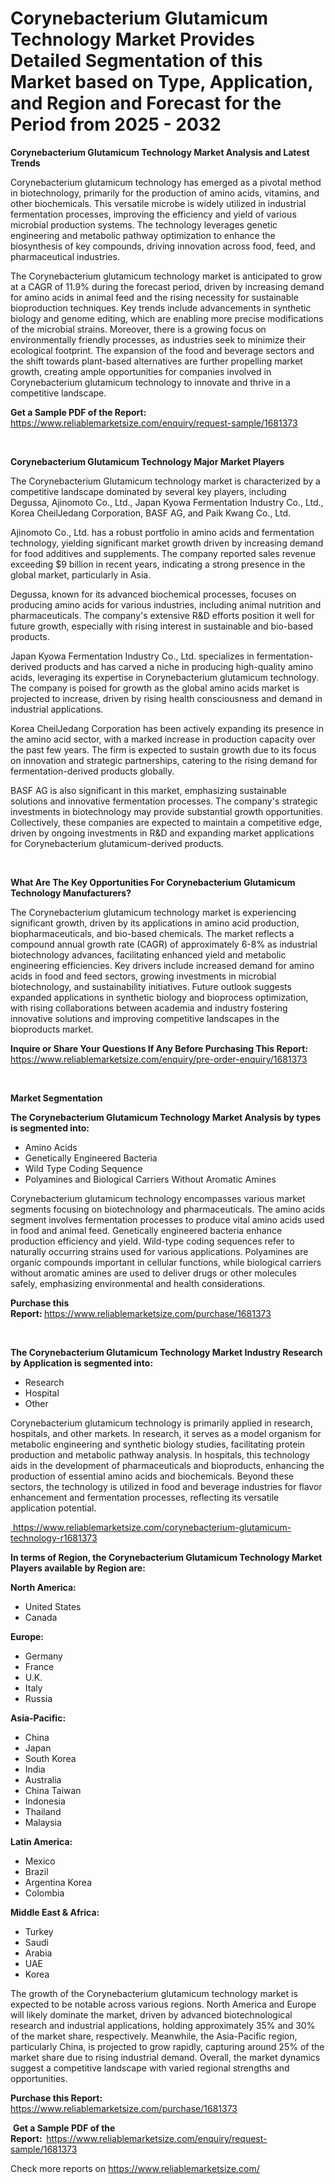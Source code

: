 <p><h1>Corynebacterium Glutamicum Technology Market Provides Detailed Segmentation of this Market based on Type, Application, and Region and Forecast for the Period from 2025 - 2032</h1></p><p><strong>Corynebacterium Glutamicum Technology Market Analysis and Latest Trends</strong></p>
<p><p>Corynebacterium glutamicum technology has emerged as a pivotal method in biotechnology, primarily for the production of amino acids, vitamins, and other biochemicals. This versatile microbe is widely utilized in industrial fermentation processes, improving the efficiency and yield of various microbial production systems. The technology leverages genetic engineering and metabolic pathway optimization to enhance the biosynthesis of key compounds, driving innovation across food, feed, and pharmaceutical industries.</p><p>The Corynebacterium glutamicum technology market is anticipated to grow at a CAGR of 11.9% during the forecast period, driven by increasing demand for amino acids in animal feed and the rising necessity for sustainable bioproduction techniques. Key trends include advancements in synthetic biology and genome editing, which are enabling more precise modifications of the microbial strains. Moreover, there is a growing focus on environmentally friendly processes, as industries seek to minimize their ecological footprint. The expansion of the food and beverage sectors and the shift towards plant-based alternatives are further propelling market growth, creating ample opportunities for companies involved in Corynebacterium glutamicum technology to innovate and thrive in a competitive landscape.</p></p>
<p><strong>Get a Sample PDF of the Report:&nbsp;</strong> <a href="https://www.reliablemarketsize.com/enquiry/request-sample/1681373?utm_campaign=2442&utm_medium=2&utm_source=Github&utm_content=ia&utm_term=24032025&utm_id=corynebacterium-glutamicum-technology">https://www.reliablemarketsize.com/enquiry/request-sample/1681373</a></p>
<p>&nbsp;</p>
<p><strong>Corynebacterium Glutamicum Technology Major Market Players</strong></p>
<p><p>The Corynebacterium Glutamicum technology market is characterized by a competitive landscape dominated by several key players, including Degussa, Ajinomoto Co., Ltd., Japan Kyowa Fermentation Industry Co., Ltd., Korea CheilJedang Corporation, BASF AG, and Paik Kwang Co., Ltd. </p><p>Ajinomoto Co., Ltd. has a robust portfolio in amino acids and fermentation technology, yielding significant market growth driven by increasing demand for food additives and supplements. The company reported sales revenue exceeding $9 billion in recent years, indicating a strong presence in the global market, particularly in Asia. </p><p>Degussa, known for its advanced biochemical processes, focuses on producing amino acids for various industries, including animal nutrition and pharmaceuticals. The company's extensive R&D efforts position it well for future growth, especially with rising interest in sustainable and bio-based products. </p><p>Japan Kyowa Fermentation Industry Co., Ltd. specializes in fermentation-derived products and has carved a niche in producing high-quality amino acids, leveraging its expertise in Corynebacterium glutamicum technology. The company is poised for growth as the global amino acids market is projected to increase, driven by rising health consciousness and demand in industrial applications.</p><p>Korea CheilJedang Corporation has been actively expanding its presence in the amino acid sector, with a marked increase in production capacity over the past few years. The firm is expected to sustain growth due to its focus on innovation and strategic partnerships, catering to the rising demand for fermentation-derived products globally.</p><p>BASF AG is also significant in this market, emphasizing sustainable solutions and innovative fermentation processes. The company's strategic investments in biotechnology may provide substantial growth opportunities. Collectively, these companies are expected to maintain a competitive edge, driven by ongoing investments in R&D and expanding market applications for Corynebacterium glutamicum-derived products.</p></p>
<p>&nbsp;</p>
<p><strong>What Are The Key Opportunities For Corynebacterium Glutamicum Technology Manufacturers?</strong></p>
<p><p>The Corynebacterium glutamicum technology market is experiencing significant growth, driven by its applications in amino acid production, biopharmaceuticals, and bio-based chemicals. The market reflects a compound annual growth rate (CAGR) of approximately 6-8% as industrial biotechnology advances, facilitating enhanced yield and metabolic engineering efficiencies. Key drivers include increased demand for amino acids in food and feed sectors, growing investments in microbial biotechnology, and sustainability initiatives. Future outlook suggests expanded applications in synthetic biology and bioprocess optimization, with rising collaborations between academia and industry fostering innovative solutions and improving competitive landscapes in the bioproducts market.</p></p>
<p><strong>Inquire or Share Your Questions If Any Before Purchasing This Report:</strong> <a href="https://www.reliablemarketsize.com/enquiry/pre-order-enquiry/1681373?utm_campaign=2442&utm_medium=2&utm_source=Github&utm_content=ia&utm_term=24032025&utm_id=corynebacterium-glutamicum-technology">https://www.reliablemarketsize.com/enquiry/pre-order-enquiry/1681373</a></p>
<p>&nbsp;</p>
<p><strong>Market Segmentation</strong></p>
<p><strong>The Corynebacterium Glutamicum Technology Market Analysis by types is segmented into:</strong></p>
<p><ul><li>Amino Acids</li><li>Genetically Engineered Bacteria</li><li>Wild Type Coding Sequence</li><li>Polyamines and Biological Carriers Without Aromatic Amines</li></ul></p>
<p><p>Corynebacterium glutamicum technology encompasses various market segments focusing on biotechnology and pharmaceuticals. The amino acids segment involves fermentation processes to produce vital amino acids used in food and animal feed. Genetically engineered bacteria enhance production efficiency and yield. Wild-type coding sequences refer to naturally occurring strains used for various applications. Polyamines are organic compounds important in cellular functions, while biological carriers without aromatic amines are used to deliver drugs or other molecules safely, emphasizing environmental and health considerations.</p></p>
<p><strong>Purchase this Report:&nbsp;</strong><a href="https://www.reliablemarketsize.com/purchase/1681373?utm_campaign=2442&utm_medium=2&utm_source=Github&utm_content=ia&utm_term=24032025&utm_id=corynebacterium-glutamicum-technology">https://www.reliablemarketsize.com/purchase/1681373</a></p>
<p>&nbsp;</p>
<p><strong>The Corynebacterium Glutamicum Technology Market Industry Research by Application is segmented into:</strong></p>
<p><ul><li>Research</li><li>Hospital</li><li>Other</li></ul></p>
<p><p>Corynebacterium glutamicum technology is primarily applied in research, hospitals, and other markets. In research, it serves as a model organism for metabolic engineering and synthetic biology studies, facilitating protein production and metabolic pathway analysis. In hospitals, this technology aids in the development of pharmaceuticals and bioproducts, enhancing the production of essential amino acids and biochemicals. Beyond these sectors, the technology is utilized in food and beverage industries for flavor enhancement and fermentation processes, reflecting its versatile application potential.</p></p>
<p><a href="https://www.reliablemarketsize.com/corynebacterium-glutamicum-technology-r1681373?utm_campaign=2442&utm_medium=2&utm_source=Github&utm_content=ia&utm_term=24032025&utm_id=corynebacterium-glutamicum-technology">&nbsp;https://www.reliablemarketsize.com/corynebacterium-glutamicum-technology-r1681373</a></p>
<p><strong>In terms of Region, the Corynebacterium Glutamicum Technology Market Players available by Region are:</strong></p>
<p>
    <p> <strong> North America: </strong>
        <ul>
            <li>United States</li>
            <li>Canada</li>
        </ul>
        </p> 
    <p> <strong> Europe: </strong>
        <ul>
            <li>Germany</li>
            <li>France</li>
            <li>U.K.</li>
            <li>Italy</li>
            <li>Russia</li>
        </ul>
        </p> 
    <p> <strong> Asia-Pacific: </strong>
        <ul>
            <li>China</li>
            <li>Japan</li>
            <li>South Korea</li>
            <li>India</li>
            <li>Australia</li>
            <li>China Taiwan</li>
            <li>Indonesia</li>
            <li>Thailand</li>
            <li>Malaysia</li>
        </ul>
        </p> 
    <p> <strong> Latin America: </strong>
        <ul>
            <li>Mexico</li>
            <li>Brazil</li>
            <li>Argentina Korea</li>
            <li>Colombia</li>
        </ul>
        </p> 
    <p> <strong> Middle East & Africa: </strong>
        <ul>
            <li>Turkey</li>
            <li>Saudi</li>
            <li>Arabia</li>
            <li>UAE</li>
            <li>Korea</li>
        </ul>
    </p>
    </p>
<p><p>The growth of the Corynebacterium glutamicum technology market is expected to be notable across various regions. North America and Europe will likely dominate the market, driven by advanced biotechnological research and industrial applications, holding approximately 35% and 30% of the market share, respectively. Meanwhile, the Asia-Pacific region, particularly China, is projected to grow rapidly, capturing around 25% of the market share due to rising industrial demand. Overall, the market dynamics suggest a competitive landscape with varied regional strengths and opportunities.</p></p>
<p><strong>Purchase this Report: </strong><a href="https://www.reliablemarketsize.com/purchase/1681373?utm_campaign=2442&utm_medium=2&utm_source=Github&utm_content=ia&utm_term=24032025&utm_id=corynebacterium-glutamicum-technology">https://www.reliablemarketsize.com/purchase/1681373</a></p>
<p>&nbsp;<strong>Get a Sample PDF of the Report:&nbsp;&nbsp;</strong><a href="https://www.reliablemarketsize.com/enquiry/request-sample/1681373?utm_campaign=2442&utm_medium=2&utm_source=Github&utm_content=ia&utm_term=24032025&utm_id=corynebacterium-glutamicum-technology">https://www.reliablemarketsize.com/enquiry/request-sample/1681373</a></p>
<p><strong></strong></p>
<p>Check more reports on <a href="https://www.reliablemarketsize.com/?utm_campaign=2442&utm_medium=2&utm_source=Github&utm_content=ia&utm_term=24032025&utm_id=corynebacterium-glutamicum-technology">https://www.reliablemarketsize.com/</a></p>